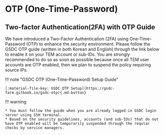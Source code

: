 # OTP (One-Time-Password)

## Two-factor Authentication(2FA) with OTP Guide
We have introduced a Two-Factor Authentication (2FA) using One-Time-Password (OTP) to enhance the security environment. 
Please follow the GSDC OTP guide (written in both Korean and English) through the link below to enable it on your TEM account or sub-IDs. You are strongly recommended to do so as soon as possible because once all TEM user accounts are OTP enabled, 
then we plan to suspend the policy requiring source IPs. 

!!! note "GSDC OTP (One-Time-Password) Setup Guide"

    [:material-file-key: GSDC OTP Setup](https://gsdc-farm.gitbook.io/gsdc-otp){.md-button}


!!! warning 

    * You must follow the guide when you are already logged-in GSDC login server using SSH terminal.
    * Based on the security guidelines, accounts (and sub-IDs) that do not have OTP enabled will be temporarily suspended through the reqular checks by service managers.